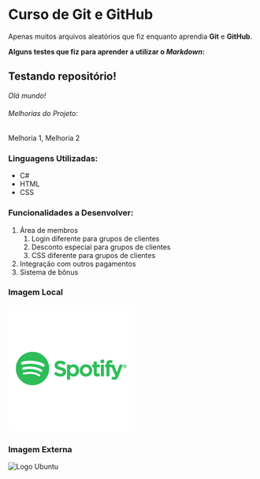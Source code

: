# Curso de Git e GitHub

Apenas muitos arquivos aleatórios que fiz enquanto aprendia **Git** e **GitHub**.

**Alguns testes que fiz para aprender a utilizar o _Markdown_:**

## Testando repositório!

_Olá mundo!_

###### Melhorias do Projeto:

Melhoria 1, Melhoria 2

### Linguagens Utilizadas:

* C#
* HTML
* CSS

### Funcionalidades a Desenvolver:

1. Área de membros
    1. Login diferente para grupos de clientes
    2. Desconto especial para grupos de clientes
    3. CSS diferente para grupos de clientes
2. Integração com outros pagamentos
3. Sistema de bônus 

### Imagem Local

![Logo Spotify](Img/logo-spotify-256.png)

### Imagem Externa

![Logo Ubuntu](https://plus.diolinux.com.br/uploads/default/original/2X/5/5fbbe01c492a84e01ec1dc828205e06db2f0a52e.png)